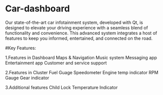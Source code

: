 # Car-dashboard
Our state-of-the-art car infotainment system, developed with Qt, is designed to elevate your driving experience with a seamless blend of functionality and convenience. This advanced system integrates a host of features to
keep you informed, entertained, and connected on the road.

#Key Features:

1.Features in Dashboard
    Maps & Navigation
    Music system
    Messaging app
    Entertainment app
    Customer and service support

2.Features in Cluster
    Fuel Guage
    Speedometer
    Engine temp indicator
    RPM Gauge
    Gear indicator

3.Additional features
    Child Lock
    Temperature Indicator
    
